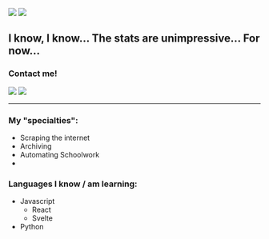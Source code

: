 <img src="https://github-readme-stats.vercel.app/api?username=JDipi&theme=chartreuse-dark&show_icons=true&include_all_commits=yes&count_private=yes&hide_border=true" />  <img src="https://github-readme-streak-stats.herokuapp.com/?user=JDipi&theme=chartreuse-dark&hide_border=true&include_all_commits=true&count_private=true" />
## I know, I know... The stats are unimpressive... For now...

### Contact me! 
<img src="https://img.shields.io/badge/Discord-__John%231218-purple?style=flat-square?link=http://left&link=http://discord.com/login" /> <img src="https://img.shields.io/badge/Email-jonathanmdipinto%40gmail.com-lightgrey?link=mailto:jonathanmdipinto@gmail.com" />
___
### My "specialties":
  - Scraping the internet
  - Archiving
  - Automating Schoolwork
  - 

### Languages I know / am learning:
  - Javascript
    - React
    - Svelte
  - Python
